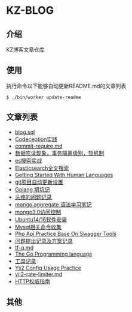 # KZ-BLOG
## 介绍
KZ博客文章仓库
## 使用
执行命令以下能够自动更新README.md的文章列表
```
$ ./bin/worker update-readme
```

## 文章列表
* [blog.sql](https://github.com/KOMKZ/blog/blob/master/blog.sql)
* [Codeception实践](https://github.com/KOMKZ/blog/blob/master/codeception-practice.md)
* [commit-require.md](https://github.com/KOMKZ/blog/blob/master/commit-require.md)
* [数据库读现象，事务隔离级别，锁机制](https://github.com/KOMKZ/blog/blob/master/db-read.md)
* [es搜索实战](https://github.com/KOMKZ/blog/blob/master/es-cn-search-practice.md)
* [Elasticsearch全文搜索](https://github.com/KOMKZ/blog/blob/master/es-full-text-search.md)
* [Getting Started With Human Languages](https://github.com/KOMKZ/blog/blob/master/es-getting-started-with-languages.md)
* [git项目自动更新设置](https://github.com/KOMKZ/blog/blob/master/git-autopull-practice.md)
* [Golang 填坑记](https://github.com/KOMKZ/blog/blob/master/golang-tour.md)
* [头疼的问题记录](https://github.com/KOMKZ/blog/blob/master/headache.md)
* [mongo aggregate 语法学习笔记](https://github.com/KOMKZ/blog/blob/master/mongo-aggregate-grammer-note.md)
* [mongo3.0访问控制](https://github.com/KOMKZ/blog/blob/master/mongodb-access-control-note.md)
* [Ubuntu14/16软件安装](https://github.com/KOMKZ/blog/blob/master/my-preinstall-soft-for-ubuntu14~16.md)
* [Mysql相关命令收集](https://github.com/KOMKZ/blog/blob/master/mysql-commands.md)
* [Php Api Practice Base On Swagger Tools](https://github.com/KOMKZ/blog/blob/master/php-swagger-practice.md)
* [问题提出记录及方案记录](https://github.com/KOMKZ/blog/blob/master/solution-record.md)
* [tf-q.md](https://github.com/KOMKZ/blog/blob/master/tf-q.md)
* [The Go Programming language](https://github.com/KOMKZ/blog/blob/master/tgpl.md)
* [工具记录](https://github.com/KOMKZ/blog/blob/master/tools.md)
* [Yii2 Config Usage Practice](https://github.com/KOMKZ/blog/blob/master/yii2-config-practice.md)
* [yii2-rate-limiter.md](https://github.com/KOMKZ/blog/blob/master/yii2-rate-limiter.md)
* [HTTP权威指南](https://github.com/KOMKZ/blog/blob/master/第一章http概述.md)
## 其他
